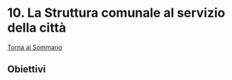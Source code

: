 # 10. La Struttura comunale al servizio della città

[Torna al Sommario](/struttura/sommario.md)

## Obiettivi
